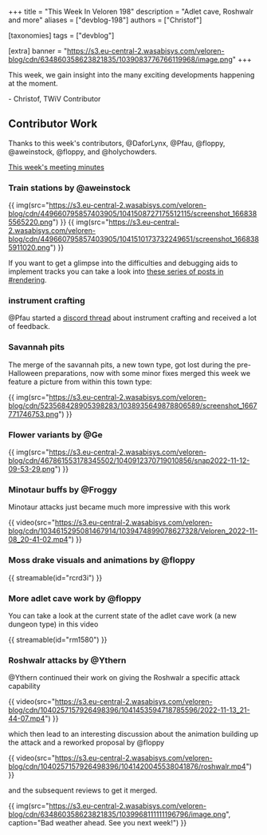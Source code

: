 +++
title = "This Week In Veloren 198"
description = "Adlet cave, Roshwalr and more"
aliases = ["devblog-198"]
authors = ["Christof"]

[taxonomies]
tags = ["devblog"]

[extra]
banner = "https://s3.eu-central-2.wasabisys.com/veloren-blog/cdn/634860358623821835/1039083776766119968/image.png"
+++

This week, we gain insight into the many exciting developments happening at the moment.

\- Christof, TWiV Contributor

## Contributor Work

Thanks to this week's contributors, @DaforLynx, @Pfau, @floppy, @aweinstock, @floppy, and @holychowders.

[This week's meeting minutes](https://hackmd.io/@veloren/Bkd7bhArj)

### Train stations by @aweinstock

{{ img(src="https://s3.eu-central-2.wasabisys.com/veloren-blog/cdn/449660795857403905/1041508727175512115/screenshot_1668385565220.png") }}
{{ img(src="https://s3.eu-central-2.wasabisys.com/veloren-blog/cdn/449660795857403905/1041510173732249651/screenshot_1668385911020.png") }}

If you want to get a glimpse into the difficulties and debugging aids to implement tracks you can take a look into [these series of posts in #rendering](https://discord.com/channels/449602562165833758/467073814208053248/1039222013312639056).

### instrument crafting

@Pfau started a [discord thread](https://discord.com/channels/449602562165833758/1036737546954211449/1036737550150291517) about instrument crafting and received a lot of feedback.

### Savannah pits

The merge of the savannah pits, a new town type, got lost during the pre-Halloween preparations,
now with some minor fixes merged this week we feature a picture from within this town type:

{{ img(src="https://s3.eu-central-2.wasabisys.com/veloren-blog/cdn/523568428905398283/1038935649878806589/screenshot_1667771746753.png") }}

### Flower variants by @Ge

{{ img(src="https://s3.eu-central-2.wasabisys.com/veloren-blog/cdn/467861553178345502/1040912370719010856/snap2022-11-12-09-53-29.png") }}

### Minotaur buffs by @Froggy

Minotaur attacks just became much more impressive with this work

{{ video(src="https://s3.eu-central-2.wasabisys.com/veloren-blog/cdn/1034615295081467914/1039474899078627328/Veloren_2022-11-08_20-41-02.mp4") }}

### Moss drake visuals and animations by @floppy

{{ streamable(id="rcrd3i") }}

### More adlet cave work by @floppy

You can take a look at the current state of the adlet cave work (a new dungeon type) in this video

{{ streamable(id="rm1580") }}

### Roshwalr attacks by @Ythern

@Ythern continued their work on giving the Roshwalr a specific attack capability

{{ video(src="https://s3.eu-central-2.wasabisys.com/veloren-blog/cdn/1040257157926498396/1041453594718785596/2022-11-13_21-44-07.mp4") }}

which then lead to an interesting discussion about the animation building up the attack and a reworked proposal by @floppy

{{ video(src="https://s3.eu-central-2.wasabisys.com/veloren-blog/cdn/1040257157926498396/1041420045538041876/roshwalr.mp4") }}

and the subsequent reviews to get it merged.

{{
  img(src="https://s3.eu-central-2.wasabisys.com/veloren-blog/cdn/634860358623821835/1039968111111196796/image.png",
  caption="Bad weather ahead. See you next week!")
}}
